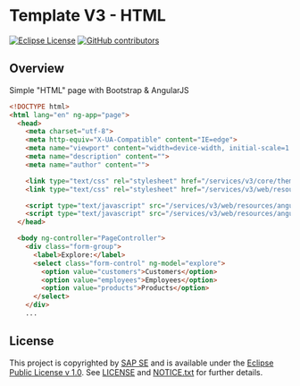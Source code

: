 # Template V3 - HTML

[![Eclipse License](http://img.shields.io/badge/license-Eclipse-brightgreen.svg)](LICENSE)
[![GitHub contributors](https://img.shields.io/github/contributors/dirigiblelabs/template-v3-html.svg)](https://github.com/dirigiblelabs/template-v3-html/graphs/contributors)


## Overview

Simple "HTML" page with Bootstrap & AngularJS
```html
<!DOCTYPE html>
<html lang="en" ng-app="page">
  <head>
    <meta charset="utf-8">
    <meta http-equiv="X-UA-Compatible" content="IE=edge">
    <meta name="viewport" content="width=device-width, initial-scale=1.0">
    <meta name="description" content="">
    <meta name="author" content="">

	<link type="text/css" rel="stylesheet" href="/services/v3/core/theme/bootstrap.min.css">
	<link type="text/css" rel="stylesheet" href="/services/v3/web/resources/font-awesome-4.7.0/css/font-awesome.min.css">

    <script type="text/javascript" src="/services/v3/web/resources/angular/1.4.7/angular.min.js"></script>
    <script type="text/javascript" src="/services/v3/web/resources/angular/1.4.7/angular-resource.min.js"></script>
  </head>

  <body ng-controller="PageController">
    <div class="form-group">
      <label>Explore:</label>
      <select class="form-control" ng-model="explore">
        <option value="customers">Customers</option>
        <option value="employees">Employees</option>
        <option value="products">Products</option>
      </select>
    </div>
    ...
```


## License

This project is copyrighted by [SAP SE](http://www.sap.com/) and is available under the [Eclipse Public License v 1.0](https://www.eclipse.org/legal/epl-v10.html). See [LICENSE](LICENSE) and [NOTICE.txt](NOTICE.txt) for further details.

